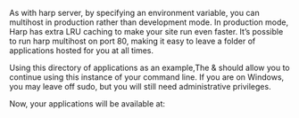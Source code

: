 As with harp server, by specifying an environment variable, you can multihost in production rather than development mode. In production mode, Harp has extra LRU caching to make your site run even faster.
It’s possible to run harp multihost on port 80, making it easy to leave a folder of applications hosted for you at all times.

Using this directory of applications as an example,The & should allow you to continue using this instance of your command line. If you are on Windows, you may leave off sudo, but you will still need administrative privileges.

Now, your applications will be available at: